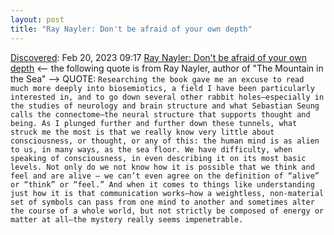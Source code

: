 ```yaml
---
layout: post
title: "Ray Nayler: Don't be afraid of your own depth"
---
```

[Discovered](http://rolandtanglao.com/2020/07/29/p1-blogthis-checkvist-list-links-to-blog/): Feb 20, 2023 09:17 [Ray Nayler: Don't be afraid of your own depth](https://eliotpeper.substack.com/p/ray-nayler-dont-be-afraid-of-your?utm_source=substack&utm_medium=email) <-- the following quote is from Ray Nayler, author of "The Mountain in the Sea" --> QUOTE: `Researching the book gave me an excuse to read much more deeply into biosemiotics, a field I have been particularly interested in, and to go down several other rabbit holes—especially in the studies of neurology and brain structure and what Sebastian Seung calls the connectome—the neural structure that supports thought and being. As I plunged further and further down these tunnels, what struck me the most is that we really know very little about consciousness, or thought, or any of this: the human mind is as alien to us, in many ways, as the sea floor. We have difficulty, when speaking of consciousness, in even describing it on its most basic levels. Not only do we not know how it is possible that we think and feel and are alive – we can’t even agree on the definition of “alive” or “think” or “feel.” And when it comes to things like understanding just how it is that communication works—how a weightless, non-material set of symbols can pass from one mind to another and sometimes alter the course of a whole world, but not strictly be composed of energy or matter at all—the mystery really seems impenetrable.`
